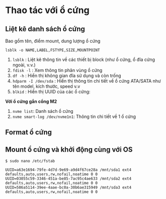 # Thao tác với ổ cứng

## Liệt kê danh sách ổ cứng

Bao gồm tên, điểm mount, dung lượng ổ cứng

`lsblk -o NAME,LABEL,FSTYPE,SIZE,MOUNTPOINT`

1. `lsblk` : Liệt kê thông tin về các thiết bị block (như ổ cứng, ổ đĩa cứng ngoài, v.v.)
2. `fdisk -l` : Xem thông tin phân vùng ổ cứng
3. `df -h` : Hiển thị không gian đĩa sử dụng và còn trống
4. `hdparm -I /dev/sda` : Hiển thị thông tin chi tiết về ổ cứng ATA/SATA như tên model, kích thước, speed v.v
5. `blkid` : Hiển thị UUID của các ổ cứng:

**Với ổ cứng gắn cổng M2**

1. `nvme list`: Danh sách ổ cứng
2. `nvme smart-log /dev/nvme1n1`: Thông tin chi tiết về 1 ổ cứng

## Format ổ cứng



## Mount ổ cứng và khởi động cùng với OS

`$ sudo nano /etc/fstab`

```
UUID=a63e1694-79fe-4d7d-9e69-a9d4f67ce28a /mnt/sda1 ext4 defaults,auto,users,rw,nofail,noatime 0 0
UUID=03055c59-3346-451a-be85-7ac95c4ae633 /mnt/sda2 ext4 defaults,auto,users,rw,nofail,noatime 0 0
UUID=586a5114-39ee-4aae-bc0a-30b6ae315949 /mnt/sda3 ext4 defaults,auto,users,rw,nofail,noatime 0 0
```
